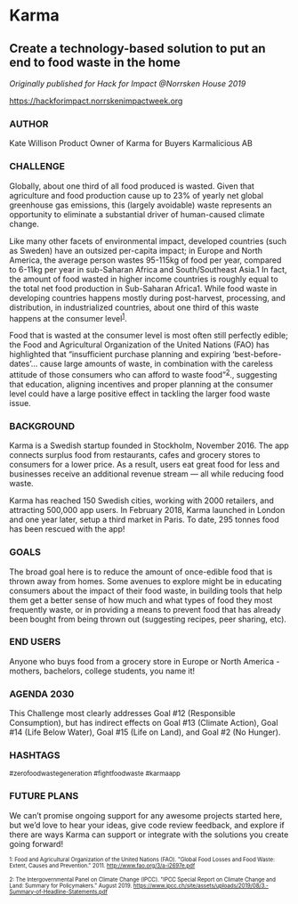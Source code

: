 # Karma

## Create a technology-based solution to put an end to food waste in the home

*Originally published for Hack for Impact @Norrsken House 2019*

https://hackforimpact.norrskenimpactweek.org

### AUTHOR

Kate Willison
Product Owner of Karma for Buyers
Karmalicious AB


### CHALLENGE


Globally, about one third of all food produced is wasted. Given that agriculture and food production cause up to 23% of yearly net global greenhouse gas emissions, this (largely avoidable) waste represents an opportunity to eliminate a substantial driver of human-caused climate change.

Like many other facets of environmental impact, developed countries (such as Sweden) have an outsized per-capita impact; in Europe and North America, the average person wastes 95-115kg of food per year, compared to 6-11kg per year in sub-Saharan Africa and South/Southeast Asia.1 In fact, the amount of food wasted in higher income countries is roughly equal to the total net food production in Sub-Saharan Africa1. While food waste in developing countries happens mostly during post-harvest, processing, and distribution, in industrialized countries, about one third of this waste happens at the consumer level<sup>[1](#myfootnote1)</sup>.

Food that is wasted at the consumer level is most often still perfectly edible; the Food and Agricultural Organization of the United Nations (FAO) has highlighted that “insufficient purchase planning and expiring ‘best-before-dates’... cause large amounts of waste, in combination with the careless attitude of those consumers who can afford to waste food”<sup>[2](#myfootnote2)</sup>., suggesting that education, aligning incentives and proper planning at the consumer level could have a large positive effect in tackling the larger food waste issue. 

### BACKGROUND

Karma is a Swedish startup founded in Stockholm, November 2016. The app connects surplus food from restaurants, cafes and grocery stores to consumers for a lower price. As a result, users eat great food for less and businesses receive an additional revenue stream — all while reducing food waste.

Karma has reached 150 Swedish cities, working with 2000 retailers, and attracting 500,000 app users. In February 2018, Karma launched in London and one year later, setup a third market in Paris. To date, 295 tonnes food has been rescued with the app!

### GOALS

The broad goal here is to reduce the amount of once-edible food that is thrown away from homes. Some avenues to explore might be in educating consumers about the impact of their food waste, in building tools that help them get a better sense of how much and what types of food they most frequently waste, or in providing a means to prevent food that has already been bought from being thrown out (suggesting recipes, peer sharing, etc).

### END USERS

Anyone who buys food from a grocery store in Europe or North America - mothers, bachelors, college students, you name it!

### AGENDA 2030

This Challenge most clearly addresses Goal #12 (Responsible Consumption), but has indirect effects on Goal #13 (Climate Action), Goal #14 (Life Below Water), Goal #15 (Life on Land), and Goal #2 (No Hunger).

### HASHTAGS

 <sub> #zerofoodwastegeneration #fightfoodwaste #karmaapp </sub>

### FUTURE PLANS

We can’t promise ongoing support for any awesome projects started here, but we’d love to hear your ideas, give code review feedback, and explore if there are ways Karma can support or integrate with the solutions you create going forward!


<sub><sup><a name="myfootnote1">1</a>:  Food and Agricultural Organization of the United Nations (FAO). "Global Food Losses and Food Waste: Extent, Causes and Prevention." 2011. http://www.fao.org/3/a-i2697e.pdf </sup></sub>

<sub><sup><a name="myfootnote2">2</a>:  The Intergovernmental Panel on Climate Change (IPCC). "IPCC Special Report on Climate Change and Land: Summary for Policymakers." August 2019. https://www.ipcc.ch/site/assets/uploads/2019/08/3.-Summary-of-Headline-Statements.pdf</sup></sub>
